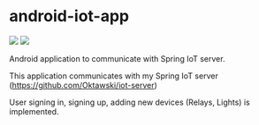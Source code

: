 # android-iot-app
![](https://img.shields.io/badge/Android-3DDC84?style=for-the-badge&logo=android&logoColor=white)
![](https://img.shields.io/badge/Android-3DDC84?style=for-the-badge&logo=Corouutines&logoColor=white)


Android application to communicate with Spring IoT server.

This application communicates with my Spring IoT server (https://github.com/Oktawski/iot-server)

User signing in, signing up, adding new devices (Relays, Lights) is implemented.
